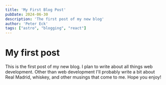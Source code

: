 ```yaml
---
title: 'My First Blog Post'
pubDate: 2024-06-30
description: 'The first post of my new blog'
author: 'Peter Eck'
tags: ["astro", "blogging", "react"]
---
```


# My first post

This is the first post of my new blog. I plan to write about all things web development. Other than web development I'll probably write a bit about Real Madrid, whiskey, and other musings that come to me. Hope you enjoy!
